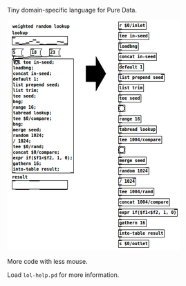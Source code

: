 Tiny domain-specific language for Pure Data.

![Screenshot of a lol object](./screenshot.png)

More code with less mouse.

Load `lol-help.pd` for more information.
